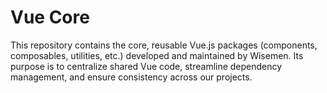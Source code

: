 # Vue Core

This repository contains the core, reusable Vue.js packages (components, composables, utilities, etc.)
developed and maintained by Wisemen. Its purpose is to centralize shared Vue code, streamline dependency management,
and ensure consistency across our projects.
